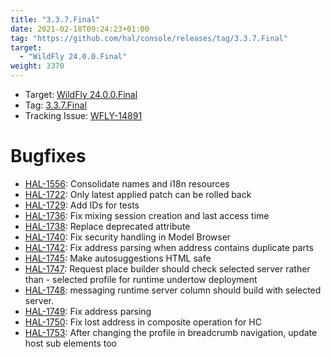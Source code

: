 ```yaml
---
title: "3.3.7.Final"
date: 2021-02-18T09:24:23+01:00
tag: "https://github.com/hal/console/releases/tag/3.3.7.Final"
target: 
  - "WildFly 24.0.0.Final"
weight: 3370
---
```

- Target: [WildFly 24.0.0.Final](https://www.wildfly.org/news/2021/06/17/WildFly24-Final-Released/)
- Tag: [3.3.7.Final](https://github.com/hal/console/releases/tag/3.3.7.Final)
- Tracking Issue: [WFLY-14891](https://issues.redhat.com/browse/WFLY-14891)

# Bugfixes

- [HAL-1556](https://issues.redhat.com/browse/HAL-1556): Consolidate names and i18n resources
- [HAL-1722](https://issues.redhat.com/browse/HAL-1722): Only latest applied patch can be rolled back
- [HAL-1729](https://issues.redhat.com/browse/HAL-1729): Add IDs for tests
- [HAL-1736](https://issues.redhat.com/browse/HAL-1736): Fix mixing session creation and last access time
- [HAL-1738](https://issues.redhat.com/browse/HAL-1738): Replace deprecated attribute
- [HAL-1740](https://issues.redhat.com/browse/HAL-1740): Fix security handling in Model Browser
- [HAL-1742](https://issues.redhat.com/browse/HAL-1742): Fix address parsing when address contains duplicate parts
- [HAL-1745](https://issues.redhat.com/browse/HAL-1745): Make autosuggestions HTML safe
- [HAL-1747](https://issues.redhat.com/browse/HAL-1747): Request place builder should check selected server rather than - selected profile for runtime undertow deployment
- [HAL-1748](httpsbrowse/://issues.redhat.com/HAL-1748): messaging runtime server column should build with selected server.
- [HAL-1749](https://issues.redhat.com/browse/HAL-1749): Fix address parsing
- [HAL-1750](https://issues.redhat.com/browse/HAL-1750): Fix lost address in composite operation for HC
- [HAL-1753](https://issues.redhat.com/browse/HAL-1753): After changing the profile in breadcrumb navigation, update host sub elements too
